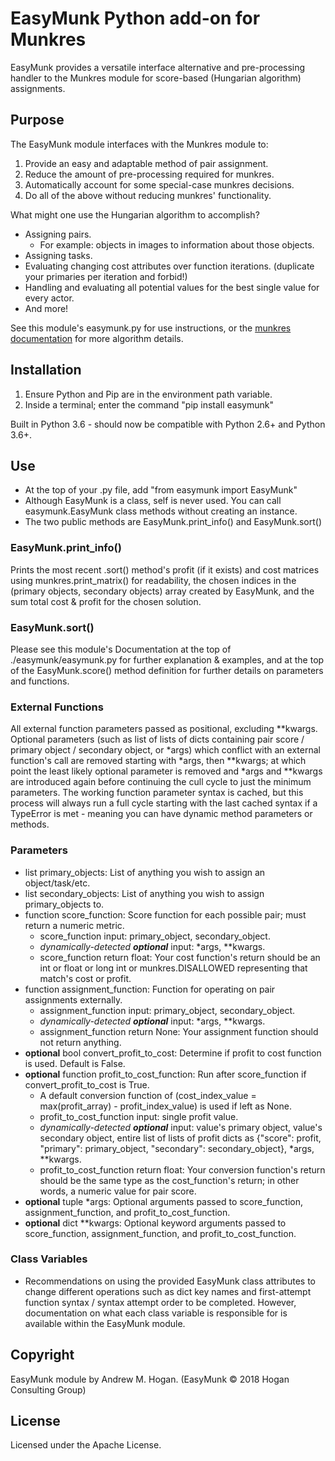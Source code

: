 # EasyMunk Python add-on for Munkres

EasyMunk provides a versatile interface alternative and pre-processing handler to the Munkres module for score-based (Hungarian algorithm) assignments.

## Purpose

The EasyMunk module interfaces with the Munkres module to:
1. Provide an easy and adaptable method of pair assignment.
2. Reduce the amount of pre-processing required for munkres.
3. Automatically account for some special-case munkres decisions.
4. Do all of the above without reducing munkres' functionality.

What might one use the Hungarian algorithm to accomplish?

* Assigning pairs.
  * For example: objects in images to information about those objects.
* Assigning tasks.
* Evaluating changing cost attributes over function iterations. (duplicate your primaries per iteration and forbid!)
* Handling and evaluating all potential values for the best single value for every actor.
* And more!

See this module's easymunk.py for use instructions, or the [munkres documentation][] for more algorithm details.

[munkres documentation]: https://github.com/bmc/munkres

## Installation

1. Ensure Python and Pip are in the environment path variable.
2. Inside a terminal; enter the command "pip install easymunk"

Built in Python 3.6 - should now be compatible with Python 2.6+ and Python 3.6+.

## Use

* At the top of your .py file, add "from easymunk import EasyMunk"
* Although EasyMunk is a class, self is never used. You can call easymunk.EasyMunk class methods without creating an instance.
* The two public methods are EasyMunk.print_info() and EasyMunk.sort()

### EasyMunk.print_info()
Prints the most recent .sort() method's profit (if it exists) and cost matrices using munkres.print_matrix() for readability, the chosen indices in the (primary objects, secondary objects) array created by EasyMunk, and the sum total cost & profit for the chosen solution.

### EasyMunk.sort()

Please see this module's Documentation at the top of ./easymunk/easymunk.py for further explanation & examples, and at the top of the EasyMunk.score() method definition for further details on parameters and functions.

### External Functions

All external function parameters passed as positional, excluding \*\*kwargs. Optional parameters (such as list of lists of dicts containing pair score / primary object / secondary object, or \*args) which conflict with an external function's call are removed starting with \*args, then \*\*kwargs; at which point the least likely optional parameter is removed and \*args and \*\*kwargs are introduced again before continuing the cull cycle to just the minimum parameters. The working function parameter syntax is cached, but this process will always run a full cycle starting with the last cached syntax if a TypeError is met - meaning you can have dynamic method parameters or methods.

### Parameters

* list primary_objects: List of anything you wish to assign an object/task/etc.
* list secondary_objects: List of anything you wish to assign primary_objects to.
* function score_function: Score function for each possible pair; must return a numeric metric.
  * score_function input: primary_object, secondary_object. 
  * *dynamically-detected **optional*** input: \*args, \*\*kwargs.
  * score_function return float: Your cost function's return should be an int or float or long int or munkres.DISALLOWED 
                                 representing that match's cost or profit.
* function assignment_function: Function for operating on pair assignments externally.
  * assignment_function input: primary_object, secondary_object. 
  * *dynamically-detected **optional*** input: \*args, \*\*kwargs.
  * assignment_function return None: Your assignment function should not return anything.
* **optional** bool convert_profit_to_cost: Determine if profit to cost function is used. Default is False.
* **optional** function profit_to_cost_function: Run after score_function if convert_profit_to_cost is True. 
  * A default conversion function of (cost_index_value = max(profit_array) - profit_index_value) is used if left as None.
  * profit_to_cost_function input: single profit value. 
  * *dynamically-detected **optional*** input: value's primary object, value's secondary object, entire list of lists of 
  profit dicts as {"score": profit, "primary": primary_object, "secondary": secondary_object}, \*args, \*\*kwargs.
  * profit_to_cost_function return float: Your conversion function's return should be the same
                                          type as the cost_function's return; in other words, a numeric value for pair score.
* **optional** tuple \*args: Optional arguments passed to score_function, assignment_function, and profit_to_cost_function.
* **optional** dict \*\*kwargs: Optional keyword arguments passed to score_function, assignment_function, and profit_to_cost_function.

### Class Variables
* Recommendations on using the provided EasyMunk class attributes to change different operations such as dict key names and first-attempt function syntax / syntax attempt order to be completed. However, documentation on what each class variable is responsible for is available within the EasyMunk module.

## Copyright

EasyMunk module by Andrew M. Hogan. (EasyMunk &copy; 2018 Hogan Consulting Group)

## License

Licensed under the Apache License.
